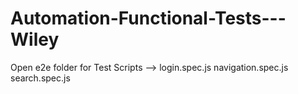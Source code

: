 # Automation-Functional-Tests---Wiley
Open e2e folder for Test Scripts -->
login.spec.js
navigation.spec.js
search.spec.js
